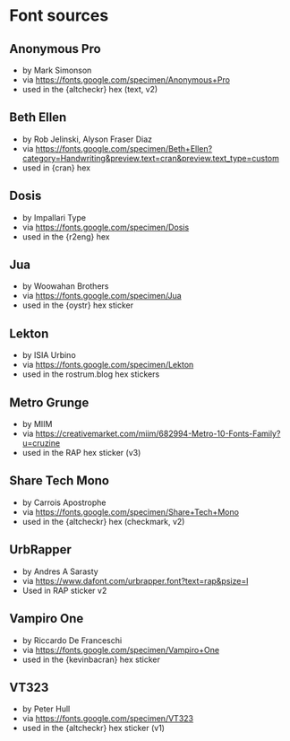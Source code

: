 # Font sources

## Anonymous Pro

* by Mark Simonson
* via https://fonts.google.com/specimen/Anonymous+Pro
* used in the {altcheckr} hex (text, v2)

## Beth Ellen

* by Rob Jelinski, Alyson Fraser Diaz
* via https://fonts.google.com/specimen/Beth+Ellen?category=Handwriting&preview.text=cran&preview.text_type=custom
* used in {cran} hex

## Dosis

* by Impallari Type
* via https://fonts.google.com/specimen/Dosis
* used in the {r2eng} hex

## Jua

* by Woowahan Brothers
* via https://fonts.google.com/specimen/Jua
* used in the {oystr} hex sticker

## Lekton

* by ISIA Urbino
* via https://fonts.google.com/specimen/Lekton
* used in the rostrum.blog hex stickers

## Metro Grunge

* by MIIM
* via https://creativemarket.com/miim/682994-Metro-10-Fonts-Family?u=cruzine
* used in the RAP hex sticker (v3)

## Share Tech Mono

* by Carrois Apostrophe
* via https://fonts.google.com/specimen/Share+Tech+Mono
* used in the {altcheckr} hex (checkmark, v2)

## UrbRapper

* by Andres A Sarasty
* via https://www.dafont.com/urbrapper.font?text=rap&psize=l
* Used in RAP sticker v2

## Vampiro One

* by Riccardo De Franceschi
* via https://fonts.google.com/specimen/Vampiro+One
* used in the {kevinbacran} hex sticker

## VT323

* by Peter Hull
* via https://fonts.google.com/specimen/VT323
* used in the {altcheckr} hex sticker (v1)